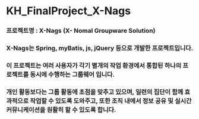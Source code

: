 # KH_FinalProject_X-Nags
### 프로젝트명 : X-Nags (X- Nomal Groupware Solution)
### X-Nags는 Spring, myBatis, js, jQuery 등으로 개발한 프로젝트입니다.
### 이 프로젝트는 여러 사용자가 각기 별개의 작업 환경에서 통합된 하나의 프로젝트를 동시에 수행하는 그룹웨어 입니다.
### 개인 활동보다는 그룹 활동에 초점을 맞추고 있으며, 일련의 집단이 함께 효과적으로 작업할 수 있도록 도와주고, 또한 조직 내에서 정보 공유 및 실시간 커뮤니케이션을 원활히 할 수 있도록 합니다.
